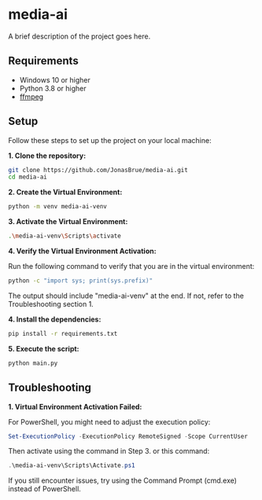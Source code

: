 # media-ai

A brief description of the project goes here.

## Requirements

- Windows 10 or higher
- Python 3.8 or higher
- [ffmpeg](https://ffmpeg.org/)

## Setup

Follow these steps to set up the project on your local machine:

__1. Clone the repository:__

```bash
git clone https://github.com/JonasBrue/media-ai.git
cd media-ai
```

__2. Create the Virtual Environment:__

```bash
python -m venv media-ai-venv
```

__3. Activate the Virtual Environment:__

```bash
.\media-ai-venv\Scripts\activate
```

__4. Verify the Virtual Environment Activation:__

Run the following command to verify that you are in the virtual environment:
```bash
python -c "import sys; print(sys.prefix)"
```
The output should include "media-ai-venv" at the end. If not, refer to the Troubleshooting section 1.

__4. Install the dependencies:__

```bash
pip install -r requirements.txt
```

__5. Execute the script:__

```bash
python main.py
```

## Troubleshooting

__1. Virtual Environment Activation Failed:__

For PowerShell, you might need to adjust the execution policy:

```powershell
Set-ExecutionPolicy -ExecutionPolicy RemoteSigned -Scope CurrentUser
```

Then activate using the command in Step 3. or this command:
```powershell
.\media-ai-venv\Scripts\Activate.ps1
```
If you still encounter issues, try using the Command Prompt (cmd.exe) instead of PowerShell.
